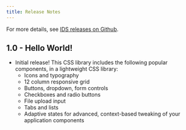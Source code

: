 ```yaml
---
title: Release Notes
---
```


For more details, see [IDS releases on Github](https://github.com/infor-design/css/releases).

## 1.0 - Hello World!

- Initial release! This CSS library includes the following popular components, in a lightweight CSS library:
  - Icons and typography
  - 12 column responsive grid
  - Buttons, dropdown, form controls
  - Checkboxes and radio buttons
  - File upload input
  - Tabs and lists
  - Adaptive states for advanced, context-based tweaking of your application components
